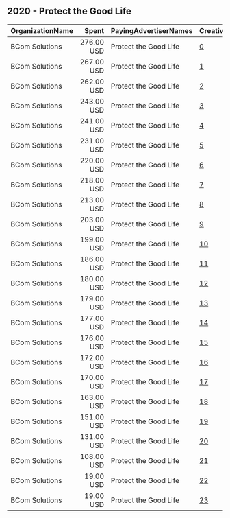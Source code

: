 ## 2020 - Protect the Good Life 
|OrganizationName|Spent|PayingAdvertiserNames|CreativeUrls|Impressions|Genders|AgeBrackets|CountryCodes|BillingAddresses|CandidateBallotInformation|
|:---|---:|:---|:---|---:|:---|:---|:---|:---|:---|
|BCom Solutions|276.00 USD|Protect the Good Life|[0](https://www.snap.com/political-ads/asset/e50245effde1af46c4b4651520baed0cdffe687f52c5ffac8dceba2aa7a5d155?mediaType=jpg)|85,039||18+|united states|"919 Central Ave,Auburn,68305,US"|Day and Royers|
|BCom Solutions|267.00 USD|Protect the Good Life|[1](https://www.snap.com/political-ads/asset/3fff01ea93afe1fe939e4c50d936cda4c6901a32d51ca40c44d231651a2aa1d8?mediaType=jpg)|82,985||18+|united states|"919 Central Ave,Auburn,68305,US"|Day and Royers|
|BCom Solutions|262.00 USD|Protect the Good Life|[2](https://www.snap.com/political-ads/asset/896907c7906e955384a6e0be247befc952cc204c96388f6c033a4599342e0046?mediaType=jpg)|81,177||18+|united states|"919 Central Ave,Auburn,68305,US"|Day and Royers|
|BCom Solutions|243.00 USD|Protect the Good Life|[3](https://www.snap.com/political-ads/asset/593d306856947218ca13744858e5861c7fcc9862b9d632261acbba6b63afe845?mediaType=jpg)|75,817||18+|united states|"919 Central Ave,Auburn,68305,US"|Day and Royers|
|BCom Solutions|241.00 USD|Protect the Good Life|[4](https://www.snap.com/political-ads/asset/2066c99f220cfb7cb198ff3ef56266d5c05e70c9125a6ea19af20927379eb46f?mediaType=jpg)|75,112||18+|united states|"919 Central Ave,Auburn,68305,US"|Day and Royers|
|BCom Solutions|231.00 USD|Protect the Good Life|[5](https://www.snap.com/political-ads/asset/5497d97bcc55ba8d885a8b584882c040b2fe71f208f6503444172eb3003f2a52?mediaType=jpg)|71,900||18+|united states|"919 Central Ave,Auburn,68305,US"|Day and Royers|
|BCom Solutions|220.00 USD|Protect the Good Life|[6](https://www.snap.com/political-ads/asset/d224d4b35a28235820af37586c793e9897009cc1090c9249448d90039852a662?mediaType=jpg)|68,912||18+|united states|"919 Central Ave,Auburn,68305,US"|Day and Royers|
|BCom Solutions|218.00 USD|Protect the Good Life|[7](https://www.snap.com/political-ads/asset/12df8ce27b82ca183d040bb5447cedda77306e82748a91aad5c57b278c41d9fb?mediaType=jpg)|68,024||18+|united states|"919 Central Ave,Auburn,68305,US"|Day and Royers|
|BCom Solutions|213.00 USD|Protect the Good Life|[8](https://www.snap.com/political-ads/asset/e3697a6186a2f1dac1bb48a34befaf4b1c6e421e81cbfaf1619d12c2098289f5?mediaType=jpg)|66,455||18+|united states|"919 Central Ave,Auburn,68305,US"|Day and Royers|
|BCom Solutions|203.00 USD|Protect the Good Life|[9](https://www.snap.com/political-ads/asset/f9055f2bdb2461037bb23b472ee6c001668086707954df9bc8f281b15ce3f287?mediaType=jpg)|63,721||18+|united states|"919 Central Ave,Auburn,68305,US"|Day and Royers|
|BCom Solutions|199.00 USD|Protect the Good Life|[10](https://www.snap.com/political-ads/asset/ccc024293a96b899278fd43bfd1328c3a131edddfc7c0fb3b63347116af51a06?mediaType=jpg)|49,268||18+|united states|"919 Central Ave,Auburn,68305,US"|Day and Royers|
|BCom Solutions|186.00 USD|Protect the Good Life|[11](https://www.snap.com/political-ads/asset/f9ff75860a85271bb3410e28ed1478fcfb5e121a1a04e8227c27743ba7d32d02?mediaType=jpg)|45,998||18+|united states|"919 Central Ave,Auburn,68305,US"|Day and Royers|
|BCom Solutions|180.00 USD|Protect the Good Life|[12](https://www.snap.com/political-ads/asset/916fcb8e96d92ac3452c5309eef5a3e75bf784177d26440cad2fb12366a11cb8?mediaType=jpg)|44,622||18+|united states|"919 Central Ave,Auburn,68305,US"|Day and Royers|
|BCom Solutions|179.00 USD|Protect the Good Life|[13](https://www.snap.com/political-ads/asset/0a50bc69d5fccda35f94439d41ebb83a00c09e4d5d413470ccec0c89b79cf361?mediaType=jpg)|44,214||18+|united states|"919 Central Ave,Auburn,68305,US"|Day and Royers|
|BCom Solutions|177.00 USD|Protect the Good Life|[14](https://www.snap.com/political-ads/asset/996639ba242d5f74edaa4edbc43e8f21d02ac12f7cb6f336b7286ef275aa0e19?mediaType=jpg)|43,767||18+|united states|"919 Central Ave,Auburn,68305,US"|Day and Royers|
|BCom Solutions|176.00 USD|Protect the Good Life|[15](https://www.snap.com/political-ads/asset/d9f94e9b5095ee51a3537fa2af0ef42815f5eb70260681b88fb2d41143ce444e?mediaType=jpg)|43,533||18+|united states|"919 Central Ave,Auburn,68305,US"|Day and Royers|
|BCom Solutions|172.00 USD|Protect the Good Life|[16](https://www.snap.com/political-ads/asset/74fa7bbb35757358a5b012d86c229a96c29b9f72d9c6ead48b24751bb9625922?mediaType=jpg)|42,487||18+|united states|"919 Central Ave,Auburn,68305,US"|Day and Royers|
|BCom Solutions|170.00 USD|Protect the Good Life|[17](https://www.snap.com/political-ads/asset/401910aa9af3ee4a5dd00bc6b6639b50769d5b5007c4a6a188755e91db77413b?mediaType=jpg)|42,195||18+|united states|"919 Central Ave,Auburn,68305,US"|Day and Royers|
|BCom Solutions|163.00 USD|Protect the Good Life|[18](https://www.snap.com/political-ads/asset/f65e88aa1fa4ea11c134844c3281b5dcb6673f7898b6a5759ce4bbe19b4f5529?mediaType=jpg)|40,295||18+|united states|"919 Central Ave,Auburn,68305,US"|Day and Royers|
|BCom Solutions|151.00 USD|Protect the Good Life|[19](https://www.snap.com/political-ads/asset/0b98dc88ed294949f4d1a7b298329997736e70b0407155ff30bb4b474b93eea5?mediaType=jpg)|48,902||18+|united states|"919 Central Ave,Auburn,68305,US"|Day and Royers|
|BCom Solutions|131.00 USD|Protect the Good Life|[20](https://www.snap.com/political-ads/asset/77ce873e8233f9018ecc034af96e171e7f56abf545445e17f95d01a91323b876?mediaType=jpg)|32,378||18+|united states|"919 Central Ave,Auburn,68305,US"|Day and Royers|
|BCom Solutions|108.00 USD|Protect the Good Life|[21](https://www.snap.com/political-ads/asset/a2813ec46cdbd436fcdd9be2e76c9c0d6e487967c3922017bda8e764a9c33cc4?mediaType=jpg)|26,758||18+|united states|"919 Central Ave,Auburn,68305,US"|Day and Royers|
|BCom Solutions|19.00 USD|Protect the Good Life|[22](https://www.snap.com/political-ads/asset/4fa15e7559aa63e3c864441c2282a16d68c77c2f9e537bc23cd2e2e2f26b0c5c?mediaType=jpg)|4,979||18+|united states|"919 Central Ave,Auburn,68305,US"|Day and Royers|
|BCom Solutions|19.00 USD|Protect the Good Life|[23](https://www.snap.com/political-ads/asset/bbc9df7147185cdbd4d5e761aa4e0935a0025cf9814fa94b76bfb7eefc0778c2?mediaType=jpg)|4,754||18+|united states|"919 Central Ave,Auburn,68305,US"|Day and Royers|
